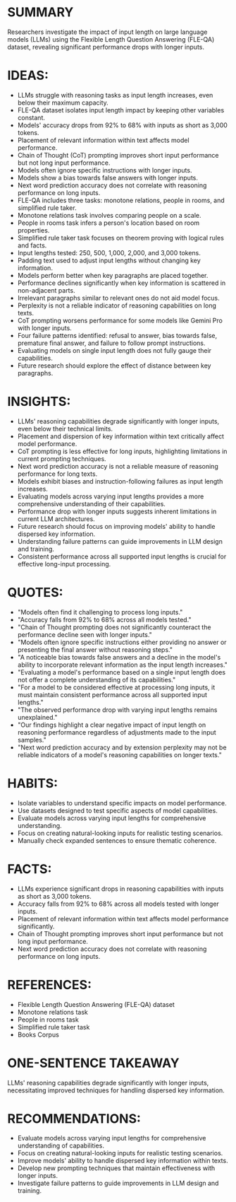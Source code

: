 # SUMMARY
Researchers investigate the impact of input length on large language models (LLMs) using the Flexible Length Question Answering (FLE-QA) dataset, revealing significant performance drops with longer inputs.

# IDEAS:
- LLMs struggle with reasoning tasks as input length increases, even below their maximum capacity.
- FLE-QA dataset isolates input length impact by keeping other variables constant.
- Models' accuracy drops from 92% to 68% with inputs as short as 3,000 tokens.
- Placement of relevant information within text affects model performance.
- Chain of Thought (CoT) prompting improves short input performance but not long input performance.
- Models often ignore specific instructions with longer inputs.
- Models show a bias towards false answers with longer inputs.
- Next word prediction accuracy does not correlate with reasoning performance on long inputs.
- FLE-QA includes three tasks: monotone relations, people in rooms, and simplified rule taker.
- Monotone relations task involves comparing people on a scale.
- People in rooms task infers a person's location based on room properties.
- Simplified rule taker task focuses on theorem proving with logical rules and facts.
- Input lengths tested: 250, 500, 1,000, 2,000, and 3,000 tokens.
- Padding text used to adjust input lengths without changing key information.
- Models perform better when key paragraphs are placed together.
- Performance declines significantly when key information is scattered in non-adjacent parts.
- Irrelevant paragraphs similar to relevant ones do not aid model focus.
- Perplexity is not a reliable indicator of reasoning capabilities on long texts.
- CoT prompting worsens performance for some models like Gemini Pro with longer inputs.
- Four failure patterns identified: refusal to answer, bias towards false, premature final answer, and failure to follow prompt instructions.
- Evaluating models on single input length does not fully gauge their capabilities.
- Future research should explore the effect of distance between key paragraphs.

# INSIGHTS:
- LLMs' reasoning capabilities degrade significantly with longer inputs, even below their technical limits.
- Placement and dispersion of key information within text critically affect model performance.
- CoT prompting is less effective for long inputs, highlighting limitations in current prompting techniques.
- Next word prediction accuracy is not a reliable measure of reasoning performance for long texts.
- Models exhibit biases and instruction-following failures as input length increases.
- Evaluating models across varying input lengths provides a more comprehensive understanding of their capabilities.
- Performance drop with longer inputs suggests inherent limitations in current LLM architectures.
- Future research should focus on improving models' ability to handle dispersed key information.
- Understanding failure patterns can guide improvements in LLM design and training.
- Consistent performance across all supported input lengths is crucial for effective long-input processing.

# QUOTES:
- "Models often find it challenging to process long inputs."
- "Accuracy falls from 92% to 68% across all models tested."
- "Chain of Thought prompting does not significantly counteract the performance decline seen with longer inputs."
- "Models often ignore specific instructions either providing no answer or presenting the final answer without reasoning steps."
- "A noticeable bias towards false answers and a decline in the model's ability to incorporate relevant information as the input length increases."
- "Evaluating a model's performance based on a single input length does not offer a complete understanding of its capabilities."
- "For a model to be considered effective at processing long inputs, it must maintain consistent performance across all supported input lengths."
- "The observed performance drop with varying input lengths remains unexplained."
- "Our findings highlight a clear negative impact of input length on reasoning performance regardless of adjustments made to the input samples."
- "Next word prediction accuracy and by extension perplexity may not be reliable indicators of a model's reasoning capabilities on longer texts."

# HABITS:
- Isolate variables to understand specific impacts on model performance.
- Use datasets designed to test specific aspects of model capabilities.
- Evaluate models across varying input lengths for comprehensive understanding.
- Focus on creating natural-looking inputs for realistic testing scenarios.
- Manually check expanded sentences to ensure thematic coherence.

# FACTS:
- LLMs experience significant drops in reasoning capabilities with inputs as short as 3,000 tokens.
- Accuracy falls from 92% to 68% across all models tested with longer inputs.
- Placement of relevant information within text affects model performance significantly.
- Chain of Thought prompting improves short input performance but not long input performance.
- Next word prediction accuracy does not correlate with reasoning performance on long inputs.

# REFERENCES:
- Flexible Length Question Answering (FLE-QA) dataset
- Monotone relations task
- People in rooms task
- Simplified rule taker task
- Books Corpus

# ONE-SENTENCE TAKEAWAY
LLMs' reasoning capabilities degrade significantly with longer inputs, necessitating improved techniques for handling dispersed key information.

# RECOMMENDATIONS:
- Evaluate models across varying input lengths for comprehensive understanding of capabilities.
- Focus on creating natural-looking inputs for realistic testing scenarios.
- Improve models' ability to handle dispersed key information within texts.
- Develop new prompting techniques that maintain effectiveness with longer inputs.
- Investigate failure patterns to guide improvements in LLM design and training.